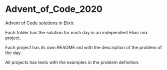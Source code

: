 # Advent_of_Code_2020

Advent of Code solutions in Elixir. 

Each folder has the solution for each day in an independent Elixir mix project.

Each project has its own README.md with the description of the problem of the day.

All projects has tests with the examples in the problem definition.
